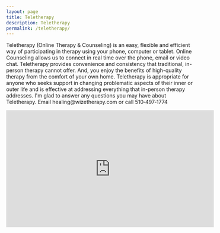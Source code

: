 ```yaml
---
layout: page
title: Teletherapy
description: Teletherapy
permalink: /teletherapy/
---
```

<p class="text-justify someotherclass">
Teletherapy (Online Therapy & Counseling) is an easy, flexible and efficient way of participating in therapy using your phone, computer or tablet.  Online Counseling allows us to connect in real time over the phone, email or video chat. Teletherapy provides convenience and consistency that traditional, in-person therapy cannot offer. And, you enjoy the benefits of high-quality therapy from the comfort of your own home. Teletherapy is appropriate for anyone who seeks support in changing problematic aspects of their inner or outer life and is effective at addressing everything that in-person therapy addresses. I'm glad to answer any questions you may have about Teletherapy. Email healing@wizetherapy.com or call 510&#8209;497&#8209;1774
</p>
<iframe width="560" height="315" src="https://www.youtube.com/embed/I8svF6nbvcM" frameborder="0" allowfullscreen></iframe>
